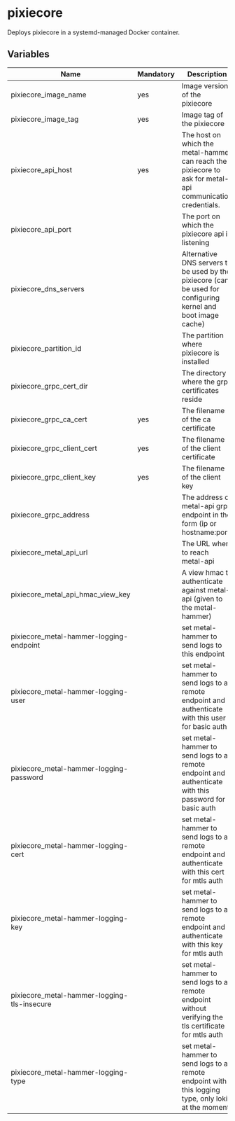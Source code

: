 # pixiecore

Deploys pixiecore in a systemd-managed Docker container.

## Variables

| Name                                        | Mandatory | Description                                                                                                   |
|---------------------------------------------|-----------|---------------------------------------------------------------------------------------------------------------|
| pixiecore_image_name                        | yes       | Image version of the pixiecore                                                                                |
| pixiecore_image_tag                         | yes       | Image tag of the pixiecore                                                                                    |
| pixiecore_api_host                          | yes       | The host on which the metal-hammer can reach the pixiecore to ask for metal-api communication credentials.    |
| pixiecore_api_port                          |           | The port on which the pixiecore api is listening                                                              |
| pixiecore_dns_servers                       |           | Alternative DNS servers to be used by the pixiecore (can be used for configuring kernel and boot image cache) |
| pixiecore_partition_id                      |           | The partition where pixiecore is installed                                                                    |
| pixiecore_grpc_cert_dir                     |           | The directory where the grpc certificates reside                                                              |
| pixiecore_grpc_ca_cert                      | yes       | The filename of the ca certificate                                                                            |
| pixiecore_grpc_client_cert                  | yes       | The filename of the client certificate                                                                        |
| pixiecore_grpc_client_key                   | yes       | The filename of the client key                                                                                |
| pixiecore_grpc_address                      |           | The address of metal-api grpc endpoint in the form (ip or hostname:port)                                      |
| pixiecore_metal_api_url                     |           | The URL where to reach metal-api                                                                              |
| pixiecore_metal_api_hmac_view_key           |           | A view hmac to authenticate against metal-api (given to the metal-hammer)                                     |
| pixiecore_metal-hammer-logging-endpoint     |           | set metal-hammer to send logs to this endpoint                                                                |
| pixiecore_metal-hammer-logging-user         |           | set metal-hammer to send logs to a remote endpoint and authenticate with this user for basic auth             |
| pixiecore_metal-hammer-logging-password     |           | set metal-hammer to send logs to a remote endpoint and authenticate with this password for basic auth         |
| pixiecore_metal-hammer-logging-cert         |           | set metal-hammer to send logs to a remote endpoint and authenticate with this cert for mtls auth              |
| pixiecore_metal-hammer-logging-key          |           | set metal-hammer to send logs to a remote endpoint and authenticate with this key for mtls auth               |
| pixiecore_metal-hammer-logging-tls-insecure |           | set metal-hammer to send logs to a remote endpoint without verifying the tls certificate for mtls auth        |
| pixiecore_metal-hammer-logging-type         |           | set metal-hammer to send logs to a remote endpoint with this logging type, only loki at the moment            |
